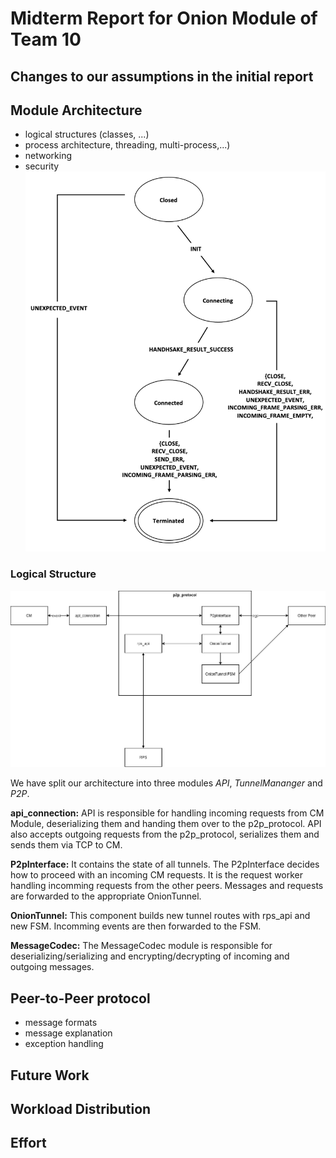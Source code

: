 # Midterm Report for Onion Module of Team 10

## Changes to our assumptions in the initial report

## Module Architecture
- logical structures (classes, ...)
- process architecture,  threading, multi-process,...)
- networking
- security
![](images/FSM.png?raw=true)

### Logical Structure

![Logical Architecture](images/logical_structure.png)

We have split our architecture into three modules *API*, *TunnelMananger* and *P2P*.

**api_connection:** API is responsible for handling incoming requests from CM Module, deserializing them and handing them over to the p2p_protocol. API also accepts outgoing requests from the p2p_protocol, serializes them and sends them via TCP to CM.

**P2pInterface:** It contains the state of all tunnels. The P2pInterface decides how to proceed with an incoming CM requests. It is the request worker handling incomming requests from the other peers. Messages and requests are forwarded to the appropriate OnionTunnel.

**OnionTunnel:** This component builds new tunnel routes with rps_api and new FSM. Incomming events are then forwarded to the FSM.

**MessageCodec:** The MessageCodec module is responsible for deserializing/serializing and encrypting/decrypting of incoming and outgoing messages.


## Peer-to-Peer protocol
- message formats
- message explanation
- exception handling

## Future Work

## Workload Distribution

## Effort
